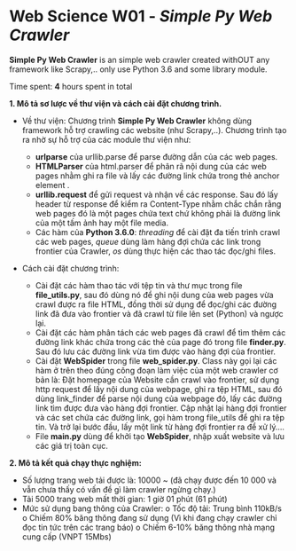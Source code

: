 # Web Science W01 - *Simple Py Web Crawler*


**Simple Py Web Crawler** is an simple web crawler created withOUT any framework like Scrapy,.. only use Python 3.6 and some library module.

Time spent: **4** hours spent in total


**1.	Mô tả sơ lược về thư viện và cách cài đặt chương trình.**
-	Về thư viện:
Chương trình **Simple Py Web Crawler** không dùng framework hỗ trợ crawling các website (như Scrapy,..). Chương trình tạo ra nhờ sự hỗ trợ của các module thư viện như: 
  	*	**urlparse** của urllib.parse để parse đường dẫn của các web pages.
  	*	**HTMLParser** của html.parser để phân rã nội dung của các web pages nhằm ghi ra file và lấy các đường link chứa trong thẻ anchor element <a>.
  	*	**urllib.request** để gửi request và nhận về các response. Sau đó lấy header từ response để kiểm ra Content-Type nhằm chắc chắn rằng web pages đó là một pages chứa text chứ không phải là đường link của một tấm ảnh hay một file media.
  	*	Các hàm của **Python 3.6.0**: *threading* để cài đặt đa tiến trình crawl các web pages, *queue* dùng làm hàng đợi chứa các link trong frontier của Crawler, *os* dùng thực hiện các thao tác đọc/ghi files.

-	Cách cài đặt chương trình:
	* Cài đặt các hàm thao tác với tệp tin và thư mục trong file **file_utils.py**, sau đó dùng nó để ghi nội dung của web pages vừa crawl được ra file HTML, đồng thời sử dụng để đọc/ghi các đường link đã đưa vào frontier và đã crawl từ file lên set (Python) và ngược lại.
	* Cài đặt các hàm phân tách các web pages đã crawl để tìm thêm các đường link khác chứa trong các thẻ <a> của page đó trong file **finder.py**. Sau đó lưu các đường link vừa tìm được vào hàng đợi của frontier.
	* Cài đặt **WebSpider** trong file **web_spider.py**. Class này gọi lại các hàm ở trên theo đúng công đoạn làm việc của một web crawler cơ bản là: Đặt homepage của Website cần crawl vào frontier, sử dụng http request để lấy nội dung của webpage, ghi ra tệp HTML, sau đó dùng link_finder để parse nội dung của webpage đó, lấy các đường link tìm được đưa vào hàng đợi frontier. Cập nhật lại hàng đợi frontier và các set chứa các đường link, gọi hàm trong file_utils để ghi ra tệp tin. Và trở lại bước đầu, lấy một link từ hàng đợi frontier ra để xử lý….
	* File **main.py** dùng để khởi tạo **WebSpider**, nhập xuất website và lưu các giá trị toàn cục.


**2.	Mô tả kết quả chạy thực nghiệm:**
-	Số lượng trang web tải được là: 10000 ~ (đã chạy được đến 10 000 và vẫn chưa thấy có vấn đề gì làm crawler ngừng chạy.)
-	Tải 5000 trang web mất thời gian: 1 giờ 01 phút (61 phút)
-	Mức sử dụng bang thông của Crawler:
o	Tốc độ tải: Trung bình 110kB/s
o	Chiếm 80% băng thông đang sử dụng (Vì khi đang chạy crawler chỉ  đọc tin tức trên các trang báo)
o	Chiếm 6-10% băng thông nhà mạng cung cấp (VNPT 15Mbs)
